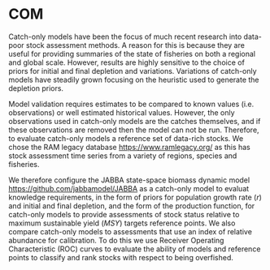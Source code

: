 # COM
Catch-only models have been the focus of much recent research into data-poor stock assessment methods. A reason for this is because they are useful for providing summaries of the state of fisheries on both a regional and global scale. However, results are highly sensitive to the choice of priors for initial and final depletion and variations. Variations of catch-only models have steadily grown focusing on the heuristic used to generate the depletion priors. 

Model validation requires estimates to be compared to known values (i.e. observations) or well estimated historical values. However, the only observations used in catch-only models are the catches themselves, and if these observations are removed then the model can not be run. Therefore, to evaluate catch-only models a reference set of data-rich stocks. We chose the RAM legacy database https://www.ramlegacy.org/ as this has stock assessment time series from a variety of regions, species and fisheries. 

We therefore configure the JABBA state-space biomass dynamic model https://github.com/jabbamodel/JABBA as a catch-only model to evaluat knowledge requirements, in the form of priors for population growth rate ($r$) and initial and final depletion, and the form of the production function, for catch-only models to provide assessments of stock status relative to maximum sustainable yield ($MSY$) targets reference points. We also compare catch-only models to assessments that use an index of relative abundance for calibration. To do this we use Receiver Operating Characteristic (ROC) curves to evaluate the ability of models and reference points to classify and rank stocks with respect to being overfished. 
